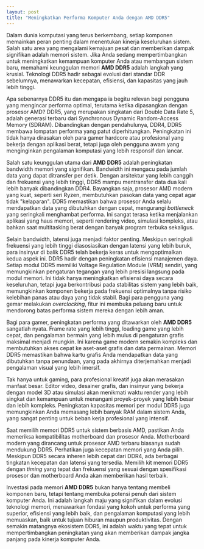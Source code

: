 ```yaml
---
layout: post
title: "Meningkatkan Performa Komputer Anda dengan AMD DDR5"
---
```


Dalam dunia komputasi yang terus berkembang, setiap komponen memainkan peran penting dalam menentukan kinerja keseluruhan sistem. Salah satu area yang mengalami kemajuan pesat dan memberikan dampak signifikan adalah memori sistem. Jika Anda sedang mempertimbangkan untuk meningkatkan kemampuan komputer Anda atau membangun sistem baru, memahami keunggulan memori **AMD DDR5** adalah langkah yang krusial. Teknologi DDR5 hadir sebagai evolusi dari standar DDR sebelumnya, menawarkan kecepatan, efisiensi, dan kapasitas yang jauh lebih tinggi.

Apa sebenarnya DDR5 itu dan mengapa ia begitu relevan bagi pengguna yang mengincar performa optimal, terutama ketika dipasangkan dengan prosesor AMD? DDR5, yang merupakan singkatan dari Double Data Rate 5, adalah generasi terbaru dari Synchronous Dynamic Random-Access Memory (SDRAM). Dibandingkan dengan pendahulunya, DDR4, DDR5 membawa lompatan performa yang patut diperhitungkan. Peningkatan ini tidak hanya dirasakan oleh para gamer hardcore atau profesional yang bekerja dengan aplikasi berat, tetapi juga oleh pengguna awam yang menginginkan pengalaman komputasi yang lebih responsif dan lancar.

Salah satu keunggulan utama dari **AMD DDR5** adalah peningkatan bandwidth memori yang signifikan. Bandwidth ini mengacu pada jumlah data yang dapat ditransfer per detik. Dengan arsitektur yang lebih canggih dan frekuensi yang lebih tinggi, DDR5 mampu mentransfer data dua kali lebih banyak dibandingkan DDR4. Bayangkan saja, prosesor AMD modern yang kuat, seperti seri Ryzen, membutuhkan pasokan data yang cepat agar tidak "kelaparan". DDR5 memastikan bahwa prosesor Anda selalu mendapatkan data yang dibutuhkan dengan cepat, mengurangi *bottleneck* yang seringkali menghambat performa. Ini sangat terasa ketika menjalankan aplikasi yang haus memori, seperti rendering video, simulasi kompleks, atau bahkan saat multitasking berat dengan banyak program terbuka sekaligus.

Selain bandwidth, latensi juga menjadi faktor penting. Meskipun seringkali frekuensi yang lebih tinggi diasosiasikan dengan latensi yang lebih buruk, para insinyur di balik DDR5 telah bekerja keras untuk mengoptimalkan kedua aspek ini. DDR5 hadir dengan peningkatan efisiensi manajemen daya. Setiap modul DDR5 memiliki Voltage Regulation Module (VRM) sendiri, yang memungkinkan pengaturan tegangan yang lebih presisi langsung pada modul memori. Ini tidak hanya meningkatkan efisiensi daya secara keseluruhan, tetapi juga berkontribusi pada stabilitas sistem yang lebih baik, memungkinkan komponen bekerja pada frekuensi optimalnya tanpa risiko kelebihan panas atau daya yang tidak stabil. Bagi para pengguna yang gemar melakukan *overclocking*, fitur ini membuka peluang baru untuk mendorong batas performa sistem mereka dengan lebih aman.

Bagi para gamer, peningkatan performa yang ditawarkan oleh **AMD DDR5** sangatlah nyata. Frame rate yang lebih tinggi, loading game yang lebih cepat, dan pengalaman bermain yang lebih mulus di pengaturan grafis maksimal menjadi mungkin. Ini karena game modern semakin kompleks dan membutuhkan akses cepat ke aset-aset grafis dan data permainan. Memori DDR5 memastikan bahwa kartu grafis Anda mendapatkan data yang dibutuhkan tanpa penundaan, yang pada akhirnya diterjemahkan menjadi pengalaman visual yang lebih imersif.

Tak hanya untuk gaming, para profesional kreatif juga akan merasakan manfaat besar. Editor video, desainer grafis, dan insinyur yang bekerja dengan model 3D atau simulasi akan menikmati waktu render yang lebih singkat dan kemampuan untuk menangani proyek-proyek yang lebih besar dan lebih kompleks. Peningkatan kapasitas memori per modul DDR5 juga memungkinkan Anda memasang lebih banyak RAM dalam sistem Anda, yang sangat penting untuk beban kerja profesional yang intensif.

Saat memilih memori DDR5 untuk sistem berbasis AMD, pastikan Anda memeriksa kompatibilitas motherboard dan prosesor Anda. Motherboard modern yang dirancang untuk prosesor AMD terbaru biasanya sudah mendukung DDR5. Perhatikan juga kecepatan memori yang Anda pilih. Meskipun DDR5 secara inheren lebih cepat dari DDR4, ada berbagai tingkatan kecepatan dan latensi yang tersedia. Memilih kit memori DDR5 dengan *timing* yang tepat dan frekuensi yang sesuai dengan spesifikasi prosesor dan motherboard Anda akan memberikan hasil terbaik.

Investasi pada memori **AMD DDR5** bukan hanya tentang membeli komponen baru, tetapi tentang membuka potensi penuh dari sistem komputer Anda. Ini adalah langkah maju yang signifikan dalam evolusi teknologi memori, menawarkan fondasi yang kokoh untuk performa yang superior, efisiensi yang lebih baik, dan pengalaman komputasi yang lebih memuaskan, baik untuk tujuan hiburan maupun produktivitas. Dengan semakin matangnya ekosistem DDR5, ini adalah waktu yang tepat untuk mempertimbangkan peningkatan yang akan memberikan dampak jangka panjang pada kinerja komputer Anda.
